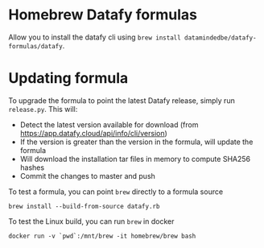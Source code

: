 # Homebrew Datafy formulas

Allow you to install the datafy cli using `brew install datamindedbe/datafy-formulas/datafy`.


# Updating formula

To upgrade the formula to point the latest Datafy release, simply run `release.py`. This will:
* Detect the latest version available for download (from https://app.datafy.cloud/api/info/cli/version)
* If the version is greater than the version in the formula, will update the formula
* Will download the installation tar files in memory to compute SHA256 hashes
* Commit the changes to master and push

To test a formula, you can point `brew` directly to a formula source
```
brew install --build-from-source datafy.rb
```

To test the Linux build, you can run `brew` in docker
```
docker run -v `pwd`:/mnt/brew -it homebrew/brew bash
```